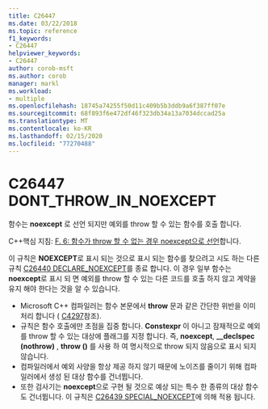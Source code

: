 ```yaml
---
title: C26447
ms.date: 03/22/2018
ms.topic: reference
f1_keywords:
- C26447
helpviewer_keywords:
- C26447
author: corob-msft
ms.author: corob
manager: markl
ms.workload:
- multiple
ms.openlocfilehash: 18745a74255f50d11c409b5b3ddb9a6f387ff07e
ms.sourcegitcommit: 68f893f6e472df46f323db34a13a7034dccad25a
ms.translationtype: MT
ms.contentlocale: ko-KR
ms.lasthandoff: 02/15/2020
ms.locfileid: "77270488"
---
```

# <a name="c26447-dont_throw_in_noexcept"></a>C26447 DONT_THROW_IN_NOEXCEPT

함수는 **noexcept** 로 선언 되지만 예외를 throw 할 수 있는 함수를 호출 합니다.

C++핵심 지침: [F. 6: 함수가 throw 할 수 없는 경우 noexcept으로 선언](https://github.com/isocpp/CppCoreGuidelines/blob/master/CppCoreGuidelines.md#f6-if-your-function-may-not-throw-declare-it-noexcept)합니다.

이 규칙은 **NOEXCEPT**로 표시 되는 것으로 표시 되는 함수를 찾으려고 시도 하는 다른 규칙 [C26440 DECLARE_NOEXCEPT](c26440.md)를 종료 합니다. 이 경우 일부 함수는 **noexcept**로 표시 되 면 예외를 throw 할 수 있는 다른 코드를 호출 하지 않고 계약을 유지 해야 한다는 것을 알 수 있습니다.

- Microsoft C++ 컴파일러는 함수 본문에서 **throw** 문과 같은 간단한 위반을 이미 처리 합니다 ( [C4297](/cpp/error-messages/compiler-warnings/compiler-warning-level-1-c4297)참조).
- 규칙은 함수 호출에만 초점을 집중 합니다. **Constexpr** 이 아니고 잠재적으로 예외를 throw 할 수 있는 대상에 플래그를 지정 합니다. 즉, **noexcept**, **__declspec (nothrow)** , **throw ()** 를 사용 하 여 명시적으로 throw 되지 않음으로 표시 되지 않습니다.
- 컴파일러에서 예외 사양을 항상 제공 하지 않기 때문에 노이즈를 줄이기 위해 컴파일러에서 생성 된 대상 함수를 건너뜁니다.
- 또한 검사기는 **noexcept**으로 구현 될 것으로 예상 되는 특수 한 종류의 대상 함수도 건너뜁니다. 이 규칙은 [C26439 SPECIAL_NOEXCEPT](c26439.md)에 의해 적용 됩니다.
